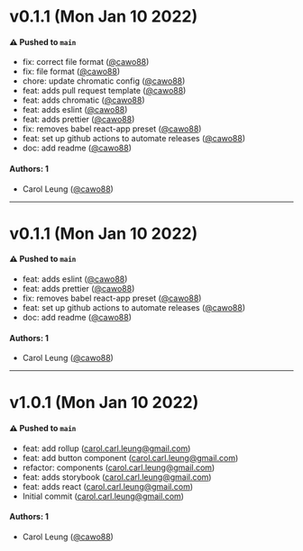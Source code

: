 # v0.1.1 (Mon Jan 10 2022)

#### ⚠️ Pushed to `main`

- fix: correct file format ([@cawo88](https://github.com/cawo88))
- fix: file format ([@cawo88](https://github.com/cawo88))
- chore: update chromatic config ([@cawo88](https://github.com/cawo88))
- feat: adds pull request template ([@cawo88](https://github.com/cawo88))
- feat: adds chromatic ([@cawo88](https://github.com/cawo88))
- feat: adds eslint ([@cawo88](https://github.com/cawo88))
- feat: adds prettier ([@cawo88](https://github.com/cawo88))
- fix: removes babel react-app preset ([@cawo88](https://github.com/cawo88))
- feat: set up github actions to automate releases ([@cawo88](https://github.com/cawo88))
- doc: add readme ([@cawo88](https://github.com/cawo88))

#### Authors: 1

- Carol Leung ([@cawo88](https://github.com/cawo88))

---

# v0.1.1 (Mon Jan 10 2022)

#### ⚠️ Pushed to `main`

- feat: adds eslint ([@cawo88](https://github.com/cawo88))
- feat: adds prettier ([@cawo88](https://github.com/cawo88))
- fix: removes babel react-app preset ([@cawo88](https://github.com/cawo88))
- feat: set up github actions to automate releases ([@cawo88](https://github.com/cawo88))
- doc: add readme ([@cawo88](https://github.com/cawo88))

#### Authors: 1

- Carol Leung ([@cawo88](https://github.com/cawo88))

---

# v1.0.1 (Mon Jan 10 2022)

#### ⚠️ Pushed to `main`

- feat: add rollup (carol.carl.leung@gmail.com)
- feat: add button component (carol.carl.leung@gmail.com)
- refactor: components (carol.carl.leung@gmail.com)
- feat: adds storybook (carol.carl.leung@gmail.com)
- feat: adds react (carol.carl.leung@gmail.com)
- Initial commit (carol.carl.leung@gmail.com)

#### Authors: 1

- Carol Leung ([@cawo88](https://github.com/cawo88))
